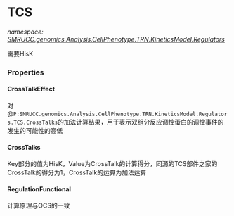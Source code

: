 ﻿# TCS
_namespace: [SMRUCC.genomics.Analysis.CellPhenotype.TRN.KineticsModel.Regulators](./index.md)_

需要HisK




### Properties

#### CrossTalkEffect
对@``P:SMRUCC.genomics.Analysis.CellPhenotype.TRN.KineticsModel.Regulators.TCS.CrossTalks``的加法计算结果，用于表示双组分反应调控蛋白的调控事件的发生的可能性的高低
#### CrossTalks
Key部分的值为HisK，Value为CrossTalk的计算得分，同源的TCS部件之家的CrossTalk的得分为1，CrossTalk的运算为加法运算
#### RegulationFunctional
计算原理与OCS的一致
